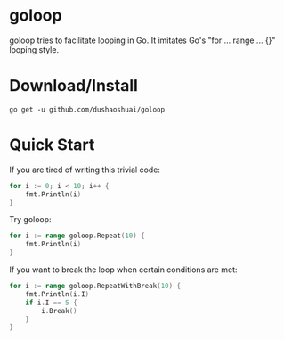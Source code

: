 # goloop

goloop tries to facilitate looping in Go.
It imitates Go's "for ... range ... {}" looping style.

# Download/Install

```shell
go get -u github.com/dushaoshuai/goloop
```

# Quick Start

If you are tired of writing this trivial code:

```go
for i := 0; i < 10; i++ {
	fmt.Println(i)
}
```

Try goloop:

```go
for i := range goloop.Repeat(10) {
	fmt.Println(i)
}
```

If you want to break the loop when certain conditions are met:

```go
for i := range goloop.RepeatWithBreak(10) {
	fmt.Println(i.I)
	if i.I == 5 {
		i.Break()
	}
}
```
